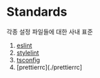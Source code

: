 # Standards

각종 설정 파일들에 대한 사내 표준

1. [eslint](./eslint-config)
2. [stylelint](./stylelint-config)
3. [tsconfig](./tsconfig)
4. [prettierrc](./prettierrc]
